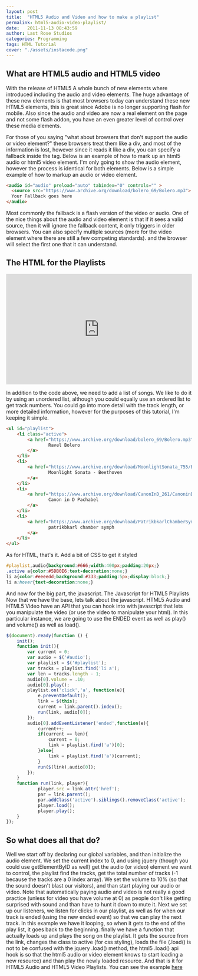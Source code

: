```yaml
---
layout: post
title:  "HTML5 Audio and Video and how to make a playlist"
permalink: html5-audio-video-playlist/
date:   2011-11-13 08:43:59
author: Last Rose Studios
categories: Programming
tags: HTML Tutorial
cover: "./assets/instacode.png"
---
```


## What are HTML5 audio and HTML5 video

With the release of HTML5 A whole bunch of new elements where introduced including the audio and video elements. The huge advantage of these new elements is that most browsers today can understand these new HTML5 elements, this is great since Adobe is no longer supporting flash for mobile. Also since the audio and video are now a real element on the page and not some flash addon, you have an even greater level of control over these media elements.

For those of you saying "what about browsers that don't support the audio or video element?" these browsers treat them like a div, and most of the information is lost, however since it reads it like a div, you can specify a fallback inside the tag. Below is an example of how to mark up an html5 audio or html5 video element. I'm only going to show the audio element, however the process is identical for both elements. Below is a simple example of how to markup an audio or video element.

```html
<audio id="audio" preload="auto" tabindex="0" controls="" >
  <source src="https://www.archive.org/download/bolero_69/Bolero.mp3">
  Your Fallback goes here
</audio>
```

Most commonly the fallback is a flash version of the video or audio. One of the nice things about the audio and video element is that if it sees a valid source, then it will ignore the fallback content, it only triggers in older browsers. You can also specify multiple sources (more for the video element where there are still a few competing standards). and the browser will select the first one that it can understand.

## The HTML for the Playlists

<iframe src="https://jsfiddle.net/lastrose/vkMqR/embedded/result" height="300" width="100%" frameborder="0" loading="lazy" allowfullscreen="allowfullscreen"></iframe>

In addition to the code above, we need to add a list of songs. We like to do it by using an unordered list, although you could equally use an ordered list to get track numbers. You could go into more detail with the track length, or more detailed information, however for the purposes of this tutorial, I'm keeping it simple.

```html
<ul id="playlist">
	<li class="active">
		<a href="https://www.archive.org/download/bolero_69/Bolero.mp3">
				Ravel Bolero
		</a>
	</li>
	<li>
		<a href="https://www.archive.org/download/MoonlightSonata_755/Beethoven-MoonlightSonata.mp3">
				Moonlight Sonata - Beethoven
		</a>
	</li>
	<li>
		<a href="https://www.archive.org/download/CanonInD_261/CanoninD.mp3">
				Canon in D Pachabel
		</a>
	</li>
	<li>
		<a href="https://www.archive.org/download/PatrikbkarlChamberSymph/PatrikbkarlChamberSymph_vbr_mp3.zip">
				patrikbkarl chamber symph
		</a>
	</li>
</ul>
```

As for HTML, that's it. Add a bit of CSS to get it styled

```css
#playlist,audio{background:#666;width:400px;padding:20px;}
.active a{color:#5DB0E6;text-decoration:none;}
li a{color:#eeeedd;background:#333;padding:5px;display:block;}
li a:hover{text-decoration:none;}
```

And now for the big part, the javascript. The Javascript for HTML5 Playlists Now that we have the base, lets talk about the javascript. HTML5 Audio and HTML5 Video have an API that you can hook into with javascript that lets you manipulate the video (or use the video to manipulate your html). In this particular instance, we are going to use the ENDED event as well as play() and volume() as well as load().

```javascript
$(document).ready(function () {
	init();
	function init(){
		var current = 0;
		var audio = $('#audio');
		var playlist = $('#playlist');
		var tracks = playlist.find('li a');
		var len = tracks.length - 1;
		audio[0].volume = .10;
		audio[0].play();
		playlist.on('click','a', function(e){
			e.preventDefault();
			link = $(this);
			current = link.parent().index();
			run(link, audio[0]);
		});
		audio[0].addEventListener('ended',function(e){
			current++;
			if(current == len){
				current = 0;
				link = playlist.find('a')[0];
			}else{
				link = playlist.find('a')[current];    
			}
			run($(link),audio[0]);
		});
	}
	function run(link, player){
			player.src = link.attr('href');
			par = link.parent();
			par.addClass('active').siblings().removeClass('active');
			player.load();
			player.play();
	}
});
```

## So what does all that do?

Well we start off by declaring our global variables, and than initialize the audio element. We set the current index to 0, and using jquery (though you could use getElementByID as well) get the audio (or video) element we want to control, the playlist find the tracks, get the total number of tracks (-1 because the tracks are a 0 index array). We set the volume to 10% (so that the sound doesn't blast our visitors), and than start playing our audio or video. Note that automatically paying audio and video is not really a good practice (unless for video you have volume at 0) as people don't like getting surprised with sound and than have to hunt it down to mute it. Next we set up our listeners, we listen for clicks in our playlist, as well as for when our track is ended (using the new ended event) so that we can play the next track. In this example we have it looping, so when it gets to the end of the play list, it goes back to the beginning. finally we have a function that actually loads up and plays the song on the playlist. It gets the source from the link, changes the class to active (for css styling), loads the file (.load() is not to be confused with the jquery .load() method, the html5 .load() api hook is so that the html5 audio or video element knows to start loading a new resource) and than play the newly loaded resource. And that is it for HTML5 Audio and HTML5 Video Playlists. You can see the example [here](https://jsfiddle.net/lastrose/vkMqR/)
